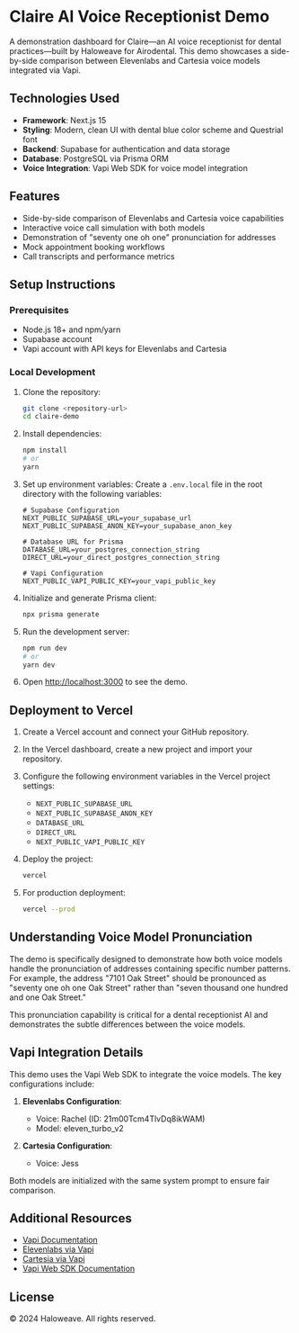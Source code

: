 # Claire AI Voice Receptionist Demo

A demonstration dashboard for Claire—an AI voice receptionist for dental practices—built by Haloweave for Airodental. This demo showcases a side-by-side comparison between Elevenlabs and Cartesia voice models integrated via Vapi.

## Technologies Used

- **Framework**: Next.js 15
- **Styling**: Modern, clean UI with dental blue color scheme and Questrial font
- **Backend**: Supabase for authentication and data storage
- **Database**: PostgreSQL via Prisma ORM
- **Voice Integration**: Vapi Web SDK for voice model integration

## Features

- Side-by-side comparison of Elevenlabs and Cartesia voice capabilities
- Interactive voice call simulation with both models
- Demonstration of "seventy one oh one" pronunciation for addresses
- Mock appointment booking workflows
- Call transcripts and performance metrics

## Setup Instructions

### Prerequisites

- Node.js 18+ and npm/yarn
- Supabase account
- Vapi account with API keys for Elevenlabs and Cartesia

### Local Development

1. Clone the repository:
   ```bash
   git clone <repository-url>
   cd claire-demo
   ```

2. Install dependencies:
   ```bash
   npm install
   # or
   yarn
   ```

3. Set up environment variables:
   Create a `.env.local` file in the root directory with the following variables:
   ```
   # Supabase Configuration
   NEXT_PUBLIC_SUPABASE_URL=your_supabase_url
   NEXT_PUBLIC_SUPABASE_ANON_KEY=your_supabase_anon_key
   
   # Database URL for Prisma
   DATABASE_URL=your_postgres_connection_string
   DIRECT_URL=your_direct_postgres_connection_string
   
   # Vapi Configuration
   NEXT_PUBLIC_VAPI_PUBLIC_KEY=your_vapi_public_key
   ```

4. Initialize and generate Prisma client:
   ```bash
   npx prisma generate
   ```

5. Run the development server:
   ```bash
   npm run dev
   # or
   yarn dev
   ```

6. Open [http://localhost:3000](http://localhost:3000) to see the demo.

## Deployment to Vercel

1. Create a Vercel account and connect your GitHub repository.

2. In the Vercel dashboard, create a new project and import your repository.

3. Configure the following environment variables in the Vercel project settings:
   - `NEXT_PUBLIC_SUPABASE_URL`
   - `NEXT_PUBLIC_SUPABASE_ANON_KEY`
   - `DATABASE_URL`
   - `DIRECT_URL`
   - `NEXT_PUBLIC_VAPI_PUBLIC_KEY`

4. Deploy the project:
   ```bash
   vercel
   ```

5. For production deployment:
   ```bash
   vercel --prod
   ```

## Understanding Voice Model Pronunciation

The demo is specifically designed to demonstrate how both voice models handle the pronunciation of addresses containing specific number patterns. For example, the address "7101 Oak Street" should be pronounced as "seventy one oh one Oak Street" rather than "seven thousand one hundred and one Oak Street."

This pronunciation capability is critical for a dental receptionist AI and demonstrates the subtle differences between the voice models.

## Vapi Integration Details

This demo uses the Vapi Web SDK to integrate the voice models. The key configurations include:

1. **Elevenlabs Configuration**:
   - Voice: Rachel (ID: 21m00Tcm4TlvDq8ikWAM)
   - Model: eleven_turbo_v2

2. **Cartesia Configuration**:
   - Voice: Jess

Both models are initialized with the same system prompt to ensure fair comparison.

## Additional Resources

- [Vapi Documentation](https://docs.vapi.ai/introduction)
- [Elevenlabs via Vapi](https://docs.vapi.ai/providers/voice/elevenlabs)
- [Cartesia via Vapi](https://docs.vapi.ai/providers/voice/cartesia)
- [Vapi Web SDK Documentation](https://docs.vapi.ai/sdk/web)

## License

© 2024 Haloweave. All rights reserved.
